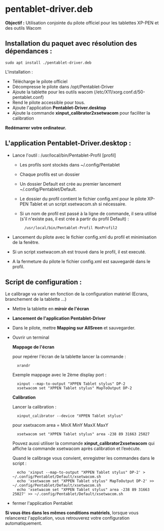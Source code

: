 # pentablet-driver.deb

**Objectif :**
	Utilisation conjointe du pilote officiel pour les tablettes XP-PEN et des outils Wacom

## Installation du paquet avec résolution des dépendances :

	sudo apt install ./pentablet-driver.deb


L'installation :

- Télécharge le pilote officiel
- Décompresse le pilote dans  /opt/Pentablet-Driver
- Ajoute la tablette pour les outils wacom (/etc/X11/xorg.conf.d/50-pentablet.conf)
- Rend le pilote accessible pour tous.
- Ajoute l'application **Pentablet-Driver.desktop**
- Ajoute la commande **xinput_calibrator2xsetwacom** pour faciliter la calibration

**Redémarrer votre ordinateur.**

## L'application Pentablet-Driver.desktop :

- Lance l'outil : /usr/local/bin/Pentablet-Profil [profil]
	- Les profils sont stockés dans ~/.config/Pentablet
	- Chaque profils est un dossier
	- Un dossier Default est crée au premier lancement ~/.config/Pentablet/Default.
	- Le dossier du profil contient le fichier config.xml pour le pilote XP-PEN Tablet et un script xsetwacom.sh si nécessaire.
	- Si un nom de profil est passé à la ligne de commande, il sera utilisé (s'il n'existe pas, il est crée à partir du profil Default) :

			/usr/local/bin/Pentablet-Profil MonProfil2

- Lancement du pilote avec le fichier config.xml du profil et minimisation de la fenêtre.

- Si un script xsetwacom.sh est trouvé dans le profil, il est executé.

- A la fermeture du pilote le fichier config.xml est sauvegardé dans le profil.


## Script de configuration :

Le calibrage va varier en fonction de la configuration matériel (Ecrans, branchement de la tablette ...)

- Mettre la tablette en **miroir de l'écran**

- **Lancement de l'application Pentablet-Driver**
- Dans le pilote, mettre **Mapping sur AllSreen** et sauvegarder.

- Ouvrir un terminal

	**Mappage de l'écran**

    pour repérer l'écran de la tablette lancer la commande :

		xrandr

	Exemple mappage avec le 2ème display port :

		xinput --map-to-output "XPPEN Tablet stylus" DP-2
		xsetwacom set "XPPEN Tablet stylus" MapToOutput DP-2

	**Calibration**

	Lancer la calibration :

		xinput_calibrator --device "XPPEN Tablet stylus"

	pour xsetxacom area = MinX MinY MaxX MaxY

		xsetwacom set "XPPEN Tablet stylus" area -238 89 31663 25027
		
	Pouvez aussi utiliser la commande **xinput_calibrator2xsetwacom** qui affiche la commande xsetwacom après calibration et l’exécute.

	Quand le calibrage vous convient, enregistrer les commandes dans le script :

		echo 'xinput --map-to-output "XPPEN Tablet stylus" DP-2' > ~/.config/Pentablet/Default/xsetwacom.sh
		echo 'xsetwacom set "XPPEN Tablet stylus" MapToOutput DP-2' >> ~/.config/Pentablet/Default/xsetwacom.sh
		echo 'xsetwacom set "XPPEN Tablet stylus" area -238 89 31663 25027' >> ~/.config/Pentablet/Default/xsetwacom.sh

- fermer l'application Pentablet

**Si vous êtes dans les mêmes conditions matériels**, lorsque vous relancerez l'application, vous retrouverez votre configuration automatiquement.

